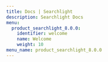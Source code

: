 ```yaml
---
title: Docs | Searchlight
description: Searchlight Docs
menu:
  product_searchlight_8.0.0:
    identifier: welcome
    name: Welcome
    weight: 10
menu_name: product_searchlight_8.0.0
---
```


